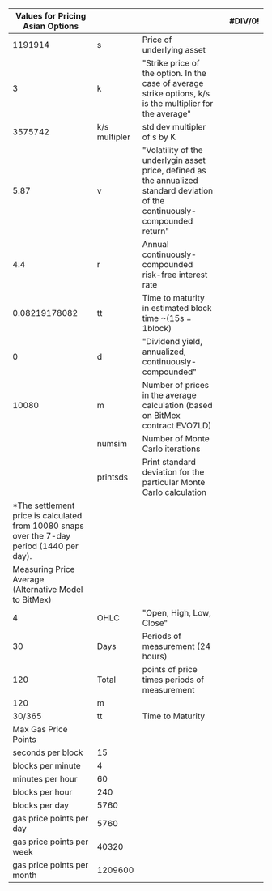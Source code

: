 | Values for Pricing Asian Options                                                                |               |                                                                                                                                 |   | \#DIV/0\! |
|-------------------------------------------------------------------------------------------------|---------------|---------------------------------------------------------------------------------------------------------------------------------|---|-----------|
| 1191914                                                                                         | s             | Price of underlying asset                                                                                                       |   |           |
| 3                                                                                               | k             | "Strike price of the option\. In the case of average strike options, k/s is the multiplier for the average"                     |   |           |
| 3575742                                                                                         | k/s multipler | std dev multipler of s by K                                                                                                     |   |           |
| 5\.87                                                                                           | v             | "Volatility of the underlygin asset price, defined as the annualized standard deviation of the continuously\-compounded return" |   |           |
| 4\.4                                                                                            | r             | Annual continuously\-compounded risk\-free interest rate                                                                        |   |           |
| 0\.08219178082                                                                                  | tt            | Time to maturity in estimated block time  ~\(15s = 1block\)                                                                     |   |           |
| 0                                                                                               | d             | "Dividend yield, annualized, continuously\-compounded"                                                                          |   |           |
| 10080                                                                                           | m             | Number of prices in the average calculation \(based on BitMex contract EVO7LD\)                                                 |   |           |
|                                                                                                 | numsim        | Number of Monte Carlo iterations                                                                                                |   |           |
|                                                                                                 | printsds      | Print standard deviation for the particular Monte Carlo calculation                                                             |   |           |
| \*The settlement price is calculated from 10080 snaps over the 7\-day period \(1440 per day\)\. |               |                                                                                                                                 |   |           |
| Measuring Price Average \(Alternative Model to BitMex\)                                         |               |                                                                                                                                 |   |           |
| 4                                                                                               | OHLC          | "Open, High, Low, Close"                                                                                                        |   |           |
| 30                                                                                              | Days          | Periods of measurement  \(24 hours\)                                                                                            |   |           |
| 120                                                                                             | Total         | points of price times periods of measurement                                                                                    |   |           |
| 120                                                                                             | m             |                                                                                                                                 |   |           |
| 30/365                                                                                          | tt            | Time to Maturity                                                                                                                |   |           |
| Max Gas Price Points                                                                            |               |                                                                                                                                 |   |           |
| seconds per block                                                                               | 15            |                                                                                                                                 |   |           |
| blocks per minute                                                                               | 4             |                                                                                                                                 |   |           |
| minutes per hour                                                                                | 60            |                                                                                                                                 |   |           |
| blocks per hour                                                                                 | 240           |                                                                                                                                 |   |           |
| blocks per day                                                                                  | 5760          |                                                                                                                                 |   |           |
| gas price points per day                                                                        | 5760          |                                                                                                                                 |   |           |
| gas price points per week                                                                       | 40320         |                                                                                                                                 |   |           |
| gas price points per month                                                                      | 1209600       |                                                                                                                                 |   |           |
